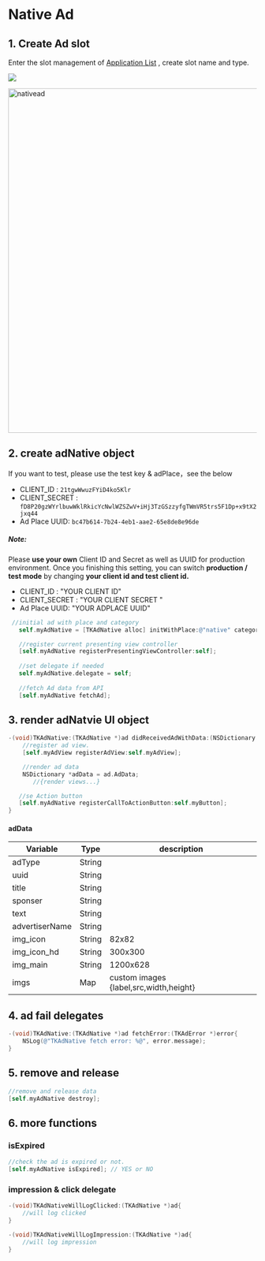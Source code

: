 # Native Ad

## 1. Create Ad slot

Enter the slot management of [Application List](https://trek.aotter.net/publisher/list/app) , create slot name and type.

![](https://tkmedia-cache.aotter.net/cache/https%3A%2F%2Ftkmedia.aotter.net%2Fmedia%2F8ef1a669-a2fa-437a-8325-48d0b17a53a7.png)

<img width="699" alt="nativead" src="https://user-images.githubusercontent.com/46350143/120260531-aa385b80-c2c8-11eb-82c1-43eea92c726f.png">



## 2. create adNative object

If you want to test, please use the test key & adPlace，see the below

- CLIENT_ID : `21tgwWwuzFYiD4ko5Klr`
- CLIENT_SECRET : `fD8P20gzWYrlbuwWklRkicYcNwlWZSZwV+iHj3TzGSzzyfgTWmVR5trs5F1Dp+x9tX2jxq44`
- Ad Place UUID: `bc47b614-7b24-4eb1-aae2-65e8de8e96de`

##### Note:

Please **use your own** Client ID and Secret as well as UUID for production environment. Once you finishing this setting, you can switch **production / test mode** by changing **your client id and test client id.**

- CLIENT_ID : "YOUR CLIENT ID"
- CLIENT_SECRET : "YOUR CLIENT SECRET "
- Ad Place UUID: "YOUR ADPLACE UUID"

```objective-c
 //initial ad with place and category
   self.myAdNative = [TKAdNative alloc] initWithPlace:@"native" category:nil];

   //register current presenting view controller
   [self.myAdNative registerPresentingViewController:self];
   
   //set delegate if needed
   self.myAdNative.delegate = self;
   
   //fetch Ad data from API
   [self.myAdNative fetchAd];
```

## 3. render adNatvie UI object

```objective-c
-(void)TKAdNative:(TKAdNative *)ad didReceivedAdWithData:(NSDictionary *)adData{
    //register ad view.
    [self.myAdView registerAdView:self.myAdView];

    //render ad data
    NSDictionary *adData = ad.AdData;
       //{render views...}

   //se Action button
   [self.myAdNative registerCallToActionButton:self.myButton];
}
```

#### adData

| Variable       | Type   | description                            |
| -------------- | ------ | -------------------------------------- |
| adType         | String |                                        |
| uuid           | String |                                        |
| title          | String |                                        |
| sponser          | String |                                        |
| text           | String |                                        |
| advertiserName | String |                                        |
| img_icon       | String | 82x82                                  |
| img_icon_hd    | String | 300x300                                |
| img_main       | String | 1200x628                              |
| imgs           | Map    | custom images {label,src,width,height} |

## 4. ad fail delegates

```objective-c
-(void)TKAdNative:(TKAdNative *)ad fetchError:(TKAdError *)error{
    NSLog(@"TKAdNative fetch error: %@", error.message);
}
```

## 5. remove and release

```objective-c
//remove and release data
[self.myAdNative destroy];
```

## 6. more functions 

### isExpired
```objective-c
//check the ad is expired or not.
[self.myAdNative isExpired]; // YES or NO
```

### impression & click delegate
```objective-c
-(void)TKAdNativeWillLogClicked:(TKAdNative *)ad{
    //will log clicked
}

-(void)TKAdNativeWillLogImpression:(TKAdNative *)ad{
    //will log impression
}
```

